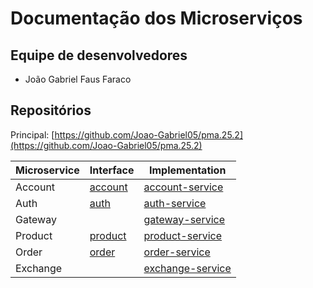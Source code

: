 # Documentação dos Microserviços

## Equipe de desenvolvedores

- João Gabriel Faus Faraco



## Repositórios

Principal: 
[https://github.com/Joao-Gabriel05/pma.25.2](https://github.com/Joao-Gabriel05/pma.25.2)

| Microservice | Interface | Implementation |
|-|-|-|
| Account | [account](https://github.com/Joao-Gabriel05/pma252.account) | [account-service](https://github.com/Joao-Gabriel05/pma252.account-service) |
| Auth | [auth](https://github.com/Joao-Gabriel05/pma252.auth) | [auth-service](https://github.com/Joao-Gabriel05/pma252.auth) |
| Gateway |  | [gateway-service](https://github.com/Joao-Gabriel05/pma252.gateway-service) |
| Product | [product](https://github.com/Joao-Gabriel05/product) | [product-service](https://github.com/Joao-Gabriel05/product_service) |
| Order | [order](https://github.com/Joao-Gabriel05/order) | [order-service](https://github.com/Joao-Gabriel05/order-service) |
| Exchange |  | [exchange-service](https://github.com/Joao-Pedro-Queiroz/exchange-service) |
